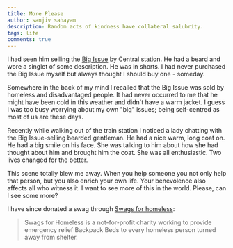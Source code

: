 ```yaml
---
title: More Please
author: sanjiv sahayam
description: Random acts of kindness have collateral salubrity.
tags: life
comments: true
---
```


I had seen him selling the [Big Issue](http://www.thebigissue.org.au) by Central station. He had a beard and wore a singlet of some description. He was in shorts. I had never purchased the Big Issue myself but always thought I should buy one - someday. 

Somewhere in the back of my mind I recalled that the Big Issue was sold by homeless and disadvantaged people. It had never occurred to me that he might have been cold in this weather and didn't have a warm jacket. I guess I was too busy worrying about my own "big" issues; being self-centred as most of us are these days.

Recently while walking out of the train station I noticed a lady chatting with the Big Issue-selling bearded gentleman. He had a nice warm, long coat on. He had a big smile on his face. She was talking to him about how she had thought about him and brought him the coat. She was all enthusiastic. Two lives changed for the better.

This scene totally blew me away. When you help someone you not only help that person, but you also enrich your own life. Your benevolence also affects all who witness it. I want to see more of this in the world. Please, can I see some more?

I have since donated a swag through [Swags for homeless](http://swags.org.au):

> Swags for Homeless is a not-for-profit charity working to provide emergency relief Backpack Beds to every homeless person turned away from shelter.